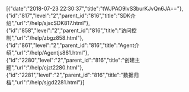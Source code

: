 [{"date":"2018-07-23 22:30:37","title":"tWJPAO9lvS3burKJvQn6JA=="},{"id":"817","level":"2","parent_id":"816","title":"SDK介绍","url":"/help/sjscSDK817.html"},{"id":"858","level":"2","parent_id":"816","title":"访问控制","url":"/help/zbgz858.html"},{"id":"861","level":"2","parent_id":"816","title":"Agent介绍","url":"/help/Agentjs861.html"},{"id":"2280","level":"2","parent_id":"816","title":"创建主题","url":"/help/cjzt2280.html"},{"id":"2281","level":"2","parent_id":"816","title":"数据归档","url":"/help/sjgd2281.html"}]